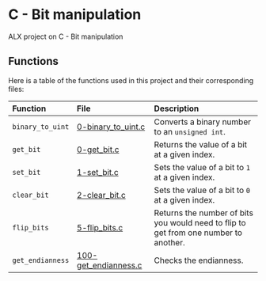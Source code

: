 # C - Bit manipulation

ALX project on C - Bit manipulation

## Functions

Here is a table of the functions used in this project and their corresponding files:

| Function | File | Description |
| :--- | :--- | :--- |
| `binary_to_uint` | [0-binary\_to\_uint.c](./0-binary_to_uint.c) | Converts a binary number to an `unsigned int`. |
| `get_bit` | [0-get\_bit.c](./0-get_bit.c) | Returns the value of a bit at a given index. |
| `set_bit` | [1-set\_bit.c](./1-set_bit.c) | Sets the value of a bit to `1` at a given index. |
| `clear_bit` | [2-clear\_bit.c](./2-clear_bit.c) | Sets the value of a bit to `0` at a given index. |
| `flip_bits` | [5-flip\_bits.c](./5-flip_bits.c) | Returns the number of bits you would need to flip to get from one number to another. |
| `get_endianness` | [100-get\_endianness.c](./100-get_endianness.c) | Checks the endianness. |
